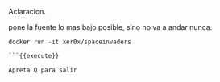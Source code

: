 Aclaracion.

pone la fuente lo mas bajo posible, sino no va a andar nunca.







```
docker run -it xer0x/spaceinvaders

```{{execute}}

Apreta Q para salir





